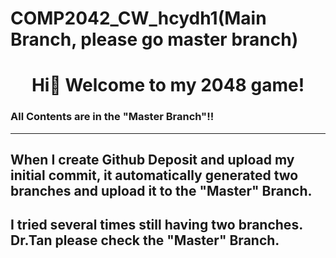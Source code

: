 # COMP2042_CW_hcydh1(Main Branch, please go master branch)
<h1 align="center"> Hi👋 Welcome to my 2048 game!</h1>
<h3 aligh="center"> All Contents are in the "Master Branch"!!

---

## When I create Github Deposit and upload my initial commit, it automatically generated two branches and upload it to the "Master" Branch. 

## I tried several times still having two branches. Dr.Tan please check the "Master" Branch.
